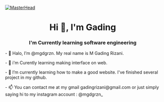 [![MasterHead](https://1.bp.blogspot.com/-7A4WynwLsMw/XbBpCXG8fHI/AAAAAAAAMt4/uOa1bpLskYgrwGbllhSu2SDj_Mig8SXJQCLcBGAsYHQ/s1600/2000_600px.gif)](https://ww25.rishavchanda.io/?subid1=20241119-2200-39c4-9650-f0164091cc0d)
<h1 align="center">Hi 👋, I'm Gading</h1>
<h3 align="center">I'm Currently learning software engineering</h3>




<p align="left">
</p>
</p>
<p>- 👋 Halo, I’m @mgdgrzn. My real name is M Gading Rizani.</p> 
<p>- 👀 i'm Curently learning making interface on web.</p>
<p>- 🌱 I’m currently learning how to make a good website. I've finished several project in my github.</p>
<p>- 📫 You can contact me at my gmail gadingrizani@gmail.com or just simply saying hi to my instagram account : @mgdgrzn_</p>
